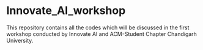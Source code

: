 # Innovate_AI_workshop
This repository contains all the codes which will be discussed in the first workshop conducted by Innovate AI and ACM-Student Chapter Chandigarh University.
